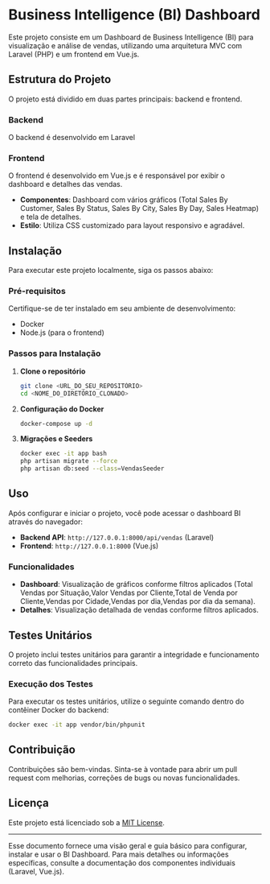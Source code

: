 # Business Intelligence (BI) Dashboard

Este projeto consiste em um Dashboard de Business Intelligence (BI) para visualização e análise de vendas, utilizando uma arquitetura MVC com Laravel (PHP) e um frontend em Vue.js.

## Estrutura do Projeto

O projeto está dividido em duas partes principais: backend e frontend.

### Backend

O backend é desenvolvido em Laravel 

### Frontend

O frontend é desenvolvido em Vue.js e é responsável por exibir o dashboard e detalhes das vendas.

- **Componentes**: Dashboard com vários gráficos (Total Sales By Customer, Sales By Status, Sales By City, Sales By Day, Sales Heatmap) e tela de detalhes.
- **Estilo**: Utiliza CSS customizado para layout responsivo e agradável.

## Instalação

Para executar este projeto localmente, siga os passos abaixo:

### Pré-requisitos

Certifique-se de ter instalado em seu ambiente de desenvolvimento:

- Docker
- Node.js (para o frontend)

### Passos para Instalação

1. **Clone o repositório**

   ```bash
   git clone <URL_DO_SEU_REPOSITÓRIO>
   cd <NOME_DO_DIRETÓRIO_CLONADO>
   ```

2. **Configuração do Docker**

    ```bash
    docker-compose up -d
    ```

3. **Migrações e Seeders**

    ```bash
    docker exec -it app bash
    php artisan migrate --force
    php artisan db:seed --class=VendasSeeder 
    ```
## Uso

Após configurar e iniciar o projeto, você pode acessar o dashboard BI através do navegador:

- **Backend API**: `http://127.0.0.1:8000/api/vendas` (Laravel)
- **Frontend**: `http://127.0.0.1:8000` (Vue.js)

### Funcionalidades

- **Dashboard**: Visualização de gráficos conforme filtros aplicados (Total Vendas por Situação,Valor Vendas por Cliente,Total de Venda por Cliente,Vendas por Cidade,Vendas por dia,Vendas por dia da semana).
- **Detalhes**: Visualização detalhada de vendas conforme filtros aplicados.

## Testes Unitários

O projeto inclui testes unitários para garantir a integridade e funcionamento correto das funcionalidades principais.

### Execução dos Testes

Para executar os testes unitários, utilize o seguinte comando dentro do contêiner Docker do backend:

```bash
docker exec -it app vendor/bin/phpunit
```
## Contribuição

Contribuições são bem-vindas. Sinta-se à vontade para abrir um pull request com melhorias, correções de bugs ou novas funcionalidades.

## Licença

Este projeto está licenciado sob a [MIT License](LICENSE).

---

Esse documento fornece uma visão geral e guia básico para configurar, instalar e usar o BI Dashboard. Para mais detalhes ou informações específicas, consulte a documentação dos componentes individuais (Laravel, Vue.js).
